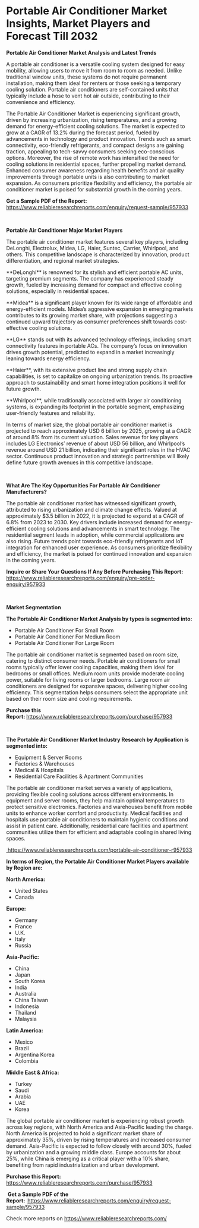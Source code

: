 <p><h1>Portable Air Conditioner Market Insights, Market Players and Forecast Till 2032</h1></p><p><strong>Portable Air Conditioner Market Analysis and Latest Trends</strong></p>
<p><p>A portable air conditioner is a versatile cooling system designed for easy mobility, allowing users to move it from room to room as needed. Unlike traditional window units, these systems do not require permanent installation, making them ideal for renters or those seeking a temporary cooling solution. Portable air conditioners are self-contained units that typically include a hose to vent hot air outside, contributing to their convenience and efficiency.</p><p>The Portable Air Conditioner Market is experiencing significant growth, driven by increasing urbanization, rising temperatures, and a growing demand for energy-efficient cooling solutions. The market is expected to grow at a CAGR of 13.2% during the forecast period, fueled by advancements in technology and product innovation. Trends such as smart connectivity, eco-friendly refrigerants, and compact designs are gaining traction, appealing to tech-savvy consumers seeking eco-conscious options. Moreover, the rise of remote work has intensified the need for cooling solutions in residential spaces, further propelling market demand. Enhanced consumer awareness regarding health benefits and air quality improvements through portable units is also contributing to market expansion. As consumers prioritize flexibility and efficiency, the portable air conditioner market is poised for substantial growth in the coming years.</p></p>
<p><strong>Get a Sample PDF of the Report:&nbsp;</strong> <a href="https://www.reliableresearchreports.com/enquiry/request-sample/957933?utm_campaign=2204&utm_medium=2&utm_source=Github&utm_content=ia&utm_term=17022025&utm_id=portable-air-conditioner">https://www.reliableresearchreports.com/enquiry/request-sample/957933</a></p>
<p>&nbsp;</p>
<p><strong>Portable Air Conditioner Major Market Players</strong></p>
<p><p>The portable air conditioner market features several key players, including DeLonghi, Electrolux, Midea, LG, Haier, Suntec, Carrier, Whirlpool, and others. This competitive landscape is characterized by innovation, product differentiation, and regional market strategies.</p><p>**DeLonghi** is renowned for its stylish and efficient portable AC units, targeting premium segments. The company has experienced steady growth, fueled by increasing demand for compact and effective cooling solutions, especially in residential spaces. </p><p>**Midea** is a significant player known for its wide range of affordable and energy-efficient models. Midea’s aggressive expansion in emerging markets contributes to its growing market share, with projections suggesting a continued upward trajectory as consumer preferences shift towards cost-effective cooling solutions.</p><p>**LG** stands out with its advanced technology offerings, including smart connectivity features in portable ACs. The company’s focus on innovation drives growth potential, predicted to expand in a market increasingly leaning towards energy efficiency.</p><p>**Haier**, with its extensive product line and strong supply chain capabilities, is set to capitalize on ongoing urbanization trends. Its proactive approach to sustainability and smart home integration positions it well for future growth.</p><p>**Whirlpool**, while traditionally associated with larger air conditioning systems, is expanding its footprint in the portable segment, emphasizing user-friendly features and reliability.</p><p>In terms of market size, the global portable air conditioner market is projected to reach approximately USD 6 billion by 2025, growing at a CAGR of around 8% from its current valuation. Sales revenue for key players includes LG Electronics’ revenue of about USD 56 billion, and Whirlpool’s revenue around USD 21 billion, indicating their significant roles in the HVAC sector. Continuous product innovation and strategic partnerships will likely define future growth avenues in this competitive landscape.</p></p>
<p>&nbsp;</p>
<p><strong>What Are The Key Opportunities For Portable Air Conditioner Manufacturers?</strong></p>
<p><p>The portable air conditioner market has witnessed significant growth, attributed to rising urbanization and climate change effects. Valued at approximately $3.5 billion in 2022, it is projected to expand at a CAGR of 6.8% from 2023 to 2030. Key drivers include increased demand for energy-efficient cooling solutions and advancements in smart technology. The residential segment leads in adoption, while commercial applications are also rising. Future trends point towards eco-friendly refrigerants and IoT integration for enhanced user experience. As consumers prioritize flexibility and efficiency, the market is poised for continued innovation and expansion in the coming years.</p></p>
<p><strong>Inquire or Share Your Questions If Any Before Purchasing This Report:</strong> <a href="https://www.reliableresearchreports.com/enquiry/pre-order-enquiry/957933?utm_campaign=2204&utm_medium=2&utm_source=Github&utm_content=ia&utm_term=17022025&utm_id=portable-air-conditioner">https://www.reliableresearchreports.com/enquiry/pre-order-enquiry/957933</a></p>
<p>&nbsp;</p>
<p><strong>Market Segmentation</strong></p>
<p><strong>The Portable Air Conditioner Market Analysis by types is segmented into:</strong></p>
<p><ul><li>Portable Air Conditioner For Small Room</li><li>Portable Air Conditioner For Medium Room</li><li>Portable Air Conditioner For Large Room</li></ul></p>
<p><p>The portable air conditioner market is segmented based on room size, catering to distinct consumer needs. Portable air conditioners for small rooms typically offer lower cooling capacities, making them ideal for bedrooms or small offices. Medium room units provide moderate cooling power, suitable for living rooms or larger bedrooms. Large room air conditioners are designed for expansive spaces, delivering higher cooling efficiency. This segmentation helps consumers select the appropriate unit based on their room size and cooling requirements.</p></p>
<p><strong>Purchase this Report:&nbsp;</strong><a href="https://www.reliableresearchreports.com/purchase/957933?utm_campaign=2204&utm_medium=2&utm_source=Github&utm_content=ia&utm_term=17022025&utm_id=portable-air-conditioner">https://www.reliableresearchreports.com/purchase/957933</a></p>
<p>&nbsp;</p>
<p><strong>The Portable Air Conditioner Market Industry Research by Application is segmented into:</strong></p>
<p><ul><li>Equipment & Server Rooms</li><li>Factories & Warehouses</li><li>Medical & Hospitals</li><li>Residential Care Facilities & Apartment Communities</li></ul></p>
<p><p>The portable air conditioner market serves a variety of applications, providing flexible cooling solutions across different environments. In equipment and server rooms, they help maintain optimal temperatures to protect sensitive electronics. Factories and warehouses benefit from mobile units to enhance worker comfort and productivity. Medical facilities and hospitals use portable air conditioners to maintain hygienic conditions and assist in patient care. Additionally, residential care facilities and apartment communities utilize them for efficient and adaptable cooling in shared living spaces.</p></p>
<p><a href="https://www.reliableresearchreports.com/portable-air-conditioner-r957933?utm_campaign=2204&utm_medium=2&utm_source=Github&utm_content=ia&utm_term=17022025&utm_id=portable-air-conditioner">&nbsp;https://www.reliableresearchreports.com/portable-air-conditioner-r957933</a></p>
<p><strong>In terms of Region, the Portable Air Conditioner Market Players available by Region are:</strong></p>
<p>
    <p> <strong> North America: </strong>
        <ul>
            <li>United States</li>
            <li>Canada</li>
        </ul>
        </p> 
    <p> <strong> Europe: </strong>
        <ul>
            <li>Germany</li>
            <li>France</li>
            <li>U.K.</li>
            <li>Italy</li>
            <li>Russia</li>
        </ul>
        </p> 
    <p> <strong> Asia-Pacific: </strong>
        <ul>
            <li>China</li>
            <li>Japan</li>
            <li>South Korea</li>
            <li>India</li>
            <li>Australia</li>
            <li>China Taiwan</li>
            <li>Indonesia</li>
            <li>Thailand</li>
            <li>Malaysia</li>
        </ul>
        </p> 
    <p> <strong> Latin America: </strong>
        <ul>
            <li>Mexico</li>
            <li>Brazil</li>
            <li>Argentina Korea</li>
            <li>Colombia</li>
        </ul>
        </p> 
    <p> <strong> Middle East & Africa: </strong>
        <ul>
            <li>Turkey</li>
            <li>Saudi</li>
            <li>Arabia</li>
            <li>UAE</li>
            <li>Korea</li>
        </ul>
    </p>
    </p>
<p><p>The global portable air conditioner market is experiencing robust growth across key regions, with North America and Asia-Pacific leading the charge. North America is projected to hold a significant market share of approximately 35%, driven by rising temperatures and increased consumer demand. Asia-Pacific is expected to follow closely with around 30%, fueled by urbanization and a growing middle class. Europe accounts for about 25%, while China is emerging as a critical player with a 10% share, benefiting from rapid industrialization and urban development.</p></p>
<p><strong>Purchase this Report: </strong><a href="https://www.reliableresearchreports.com/purchase/957933?utm_campaign=2204&utm_medium=2&utm_source=Github&utm_content=ia&utm_term=17022025&utm_id=portable-air-conditioner">https://www.reliableresearchreports.com/purchase/957933</a></p>
<p>&nbsp;<strong>Get a Sample PDF of the Report:&nbsp;&nbsp;</strong><a href="https://www.reliableresearchreports.com/enquiry/request-sample/957933?utm_campaign=2204&utm_medium=2&utm_source=Github&utm_content=ia&utm_term=17022025&utm_id=portable-air-conditioner">https://www.reliableresearchreports.com/enquiry/request-sample/957933</a></p>
<p><strong></strong></p>
<p>Check more reports on <a href="https://www.reliableresearchreports.com/?utm_campaign=2204&utm_medium=2&utm_source=Github&utm_content=ia&utm_term=17022025&utm_id=portable-air-conditioner">https://www.reliableresearchreports.com/</a></p>